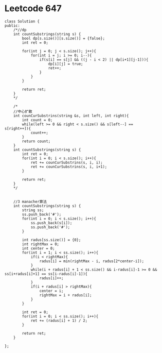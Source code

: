 # Leetcode 647
    class Solution {
    public:
        /*//dp
        int countSubstrings(string s) {
            bool dp[s.size()][s.size()] = {false};
            int ret = 0;

            for(int j = 0; j < s.size(); j++){
                for(int i = j; i >= 0; i--){
                    if(s[i] == s[j] && ((j - i < 2) || dp[i+1][j-1])){
                        dp[i][j] = true;
                        ret++;
                    }
                }
            }

            return ret;
        }
        */

        /*
        //中心扩散
        int counCurSubstrins(string &s, int left, int right){
            int count = 0;
            while(left >= 0 && right < s.size() && s[left--] == s[right++]){
                count++;
            }
            return count;
        }
        int countSubstrings(string s) {
            int ret = 0;
            for(int i = 0; i < s.size(); i++){
                ret += counCurSubstrins(s, i, i);
                ret += counCurSubstrins(s, i, i+1);
            }

            return ret;
        }  
        */


        //3 manacher算法
        int countSubstrings(string s) {
            string ss;
            ss.push_back('#');
            for(int i = 0; i < s.size(); i++){
                ss.push_back(s[i]);
                ss.push_back('#');
            }

            int radus[ss.size()] = {0};
            int rightMax = 0;
            int center = 0;
            for(int i = 1; i < ss.size(); i++){
                if(i < rightMax){
                    radus[i] = min(rightMax - i, radus[2*center-i]);
                }
                while(i + radus[i] + 1 < ss.size() && i-radus[i]-1 >= 0 && ss[i+radus[i]+1] == ss[i-radus[i]-1]){
                    radus[i]++;
                }
                if(i + radus[i] > rightMax){
                    center = i;
                    rightMax = i + radus[i];
                }
            }

            int ret = 0;
            for(int i = 0; i < ss.size(); i++){
                ret += (radus[i] + 1) / 2;
            }

            return ret;
        }  

    };

